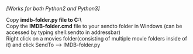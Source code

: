 

*[Works for both Python2 and Python3]*

Copy **imdb-folder.py file to C:\\**  
Copy the **IMDB-folder.cmd** file to your sendto folder in Windows (can be accessed by typing shell:sendto in addressbar)  
Right click on a movies folder(consisting of multiple movie folders inside of it) and click SendTo --> IMDB-folder.py 

